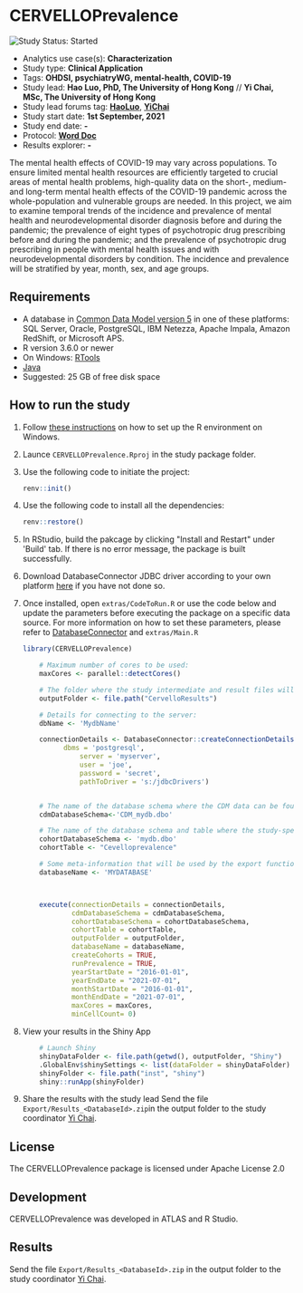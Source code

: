 CERVELLOPrevalence
=================
<img src="https://img.shields.io/badge/Study%20Status-Started-blue.svg" alt="Study Status: Started">

- Analytics use case(s): **Characterization**
- Study type: **Clinical Application**
- Tags: **OHDSI, psychiatryWG, mental-health, COVID-19**
- Study lead: **Hao Luo, PhD, The University of Hong Kong** // 
              **Yi Chai, MSc, The University of Hong Kong** 
- Study lead forums tag:  **[HaoLuo](https://github.com/haoluo429)**, **[YiChai](https://github.com/YiChai18)**
- Study start date: **1st September, 2021**
- Study end date: **-**
- Protocol: **[Word Doc](https://github.com/YiChai18/CERVELLOPrevalence/tree/main/Protocol)**
- Results explorer: **-**


The mental health effects of COVID-19 may vary across populations. To ensure limited mental health resources are efficiently targeted to crucial areas of mental health problems, high-quality data on the short-, medium- and long-term mental health effects of the COVID-19 pandemic across the whole-population and vulnerable groups are needed. In this project, we aim to examine temporal trends of the incidence and prevalence of mental health and neurodevelopmental disorder diagnosis before and during the pandemic; the prevalence of eight types of psychotropic drug prescribing before and during the pandemic; and the prevalence of psychotropic drug prescribing in people with mental health issues and with neurodevelopmental disorders by condition. The incidence and prevalence will be stratified by year, month, sex, and age groups. 

## Requirements
- A database in [Common Data Model version 5](https://github.com/OHDSI/CommonDataModel) in one of these platforms: SQL Server, Oracle, PostgreSQL, IBM Netezza, Apache Impala, Amazon RedShift, or Microsoft APS.
- R version 3.6.0 or newer
- On Windows: [RTools](http://cran.r-project.org/bin/windows/Rtools/)
- [Java](http://java.com)
- Suggested: 25 GB of free disk space

## How to run the study
1. Follow [these instructions](https://ohdsi.github.io/Hades/index.html) on how to set up the R environment on Windows.
2. Launce `CERVELLOPrevalence.Rproj` in the study package folder. 
3. Use the following code to initiate the project:

	```r
	renv::init()
	```
4. Use the following code to install all the dependencies:
 
	```r
	renv::restore()
	```
5. In RStudio, build the pakcage by clicking "Install and Restart" under 'Build' tab. If there is no error message, the package is built successfully.
6. Download DatabaseConnector JDBC driver according to your own platform [here](https://ohdsi.github.io/DatabaseConnectorJars/) if you have not done so. 
7. Once installed, open `extras/CodeToRun.R` or use the code below and update the parameters before executing the package on a specific data source. For more information on how to set these parameters, please refer to [DatabaseConnector](http://ohdsi.github.io/DatabaseConnector/) and  `extras/Main.R`

	```r
	library(CERVELLOPrevalence)

        # Maximum number of cores to be used:
        maxCores <- parallel::detectCores()

        # The folder where the study intermediate and result files will be written:
        outputFolder <- file.path("CervelloResults")

        # Details for connecting to the server:
        dbName <- 'MydbName'

        connectionDetails <- DatabaseConnector::createConnectionDetails(
	          dbms = 'postgresql',
                  server = 'myserver',
                  user = 'joe',
                  password = 'secret',
                  pathToDriver = 's:/jdbcDrivers')


        # The name of the database schema where the CDM data can be found:
        cdmDatabaseSchema<-'CDM_mydb.dbo'

        # The name of the database schema and table where the study-specific cohorts will be instantiated:
        cohortDatabaseSchema <- 'mydb.dbo'
        cohortTable <- "Cevelloprevalence"

        # Some meta-information that will be used by the export function:
        databaseName <- 'MYDATABASE'



        execute(connectionDetails = connectionDetails,
                cdmDatabaseSchema = cdmDatabaseSchema,
                cohortDatabaseSchema = cohortDatabaseSchema,
                cohortTable = cohortTable,
                outputFolder = outputFolder,
                databaseName = databaseName,
                createCohorts = TRUE,
                runPrevalence = TRUE,
                yearStartDate = "2016-01-01",
                yearEndDate = "2021-07-01",
                monthStartDate = "2016-01-01",
                monthEndDate = "2021-07-01",
                maxCores = maxCores,
                minCellCount= 0)
	```
8. View your results in the Shiny App
	```r
        # Launch Shiny
        shinyDataFolder <- file.path(getwd(), outputFolder, "Shiny")
        .GlobalEnv$shinySettings <- list(dataFolder = shinyDataFolder)
        shinyFolder <- file.path("inst", "shiny")
        shiny::runApp(shinyFolder)
	```
9. Share the results with the study lead
Send the file `Export/Results_<DatabaseId>.zip`in the output folder to the study coordinator [Yi Chai](mailto:chaiyi18@connect.hku.hk).

## License

The CERVELLOPrevalence package is licensed under Apache License 2.0

## Development
 
CERVELLOPrevalence was developed in ATLAS and R Studio.

## Results

Send the file `Export/Results_<DatabaseId>.zip` in the output folder to the study coordinator [Yi Chai](mailto:chaiyi18@connect.hku.hk).
